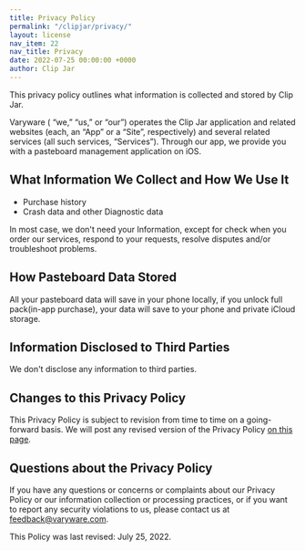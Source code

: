 ```yaml
---
title: Privacy Policy
permalink: "/clipjar/privacy/"
layout: license
nav_item: 22
nav_title: Privacy
date: 2022-07-25 00:00:00 +0000
author: Clip Jar
---
```


This privacy policy outlines what information is collected and stored by Clip Jar.

Varyware ( “we,” “us,” or “our”) operates the Clip Jar application and related websites (each, an “App” or a “Site”, respectively) and several related services (all such services, “Services”). Through our app, we provide you with a pasteboard management application on iOS.

## What Information We Collect and How We Use It

* Purchase history
* Crash data and other Diagnostic data

In most case, we don't need your Information, except for check when you order our services, respond to your requests, resolve disputes and/or troubleshoot problems.

## How Pasteboard Data Stored

All your pasteboard data will save in your phone locally, if you unlock full pack(in-app purchase), your data will save to your phone and private iCloud storage.

## Information Disclosed to Third Parties

We don't disclose any information to third parties.

## Changes to this Privacy Policy

This Privacy Policy is subject to revision from time to time on a going-forward basis. We will post any revised version of the Privacy Policy [on this page](https://varyware.com/privacy/clipjar/).

## Questions about the Privacy Policy

If you have any questions or concerns or complaints about our Privacy Policy or our information collection or processing practices, or if you want to report any security violations to us, please contact us at [feedback@varyware.com](mailto:feedback@varyware.com).

This Policy was last revised: July 25, 2022.